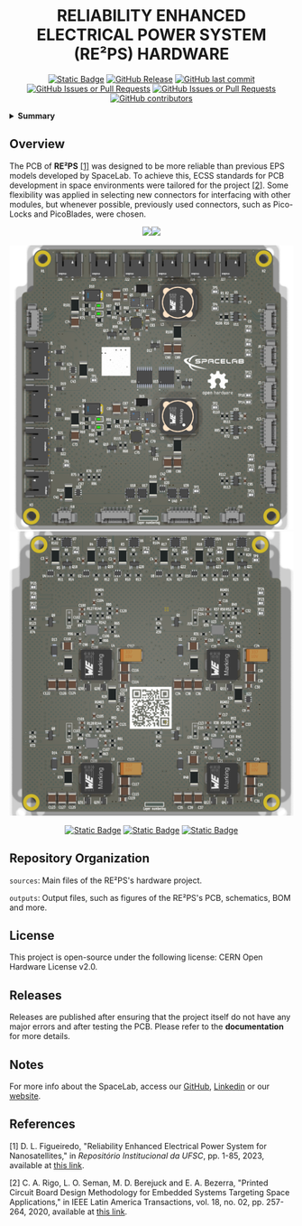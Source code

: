 <h1 align="center">
	RELIABILITY ENHANCED ELECTRICAL POWER SYSTEM (RE²PS) HARDWARE
	<br>
</h1>

<p align="center">
    <a href="https://github.com/spacelab-ufsc/spacelab#versioning"><img alt="Static Badge" src="https://img.shields.io/badge/status-in_development-red"></a>
    <a href="https://github.com/spacelab-ufsc/eps-re-hardware/releases"><img alt="GitHub Release" src="https://img.shields.io/github/v/release/spacelab-ufsc/eps-re-hardware"></a>
    <a href="https://github.com/spacelab-ufsc/eps-re-hardware/commits/master"><img alt="GitHub last commit" src="https://img.shields.io/github/last-commit/spacelab-ufsc/eps-re-hardware"></a>
    <a href="https://github.com/spacelab-ufsc/eps-re-hardware/issues"><img alt="GitHub Issues or Pull Requests" src="https://img.shields.io/github/issues/spacelab-ufsc/eps-re-hardware"></a>
    <a href="https://github.com/spacelab-ufsc/eps-re-hardware/pulls"><img alt="GitHub Issues or Pull Requests" src="https://img.shields.io/github/issues-pr/spacelab-ufsc/eps-re-hardware"></a>
    <a href="https://github.com/spacelab-ufsc/eps-re-hardware/graphs/contributors"><img alt="GitHub contributors" src="https://img.shields.io/github/contributors/spacelab-ufsc/eps-re-hardware"></a>
</p>

<details>
    <summary><b>Summary</b></summary>
    <ol>
        <li>
            <a href="#overview">Overview</a>
        </li>
        <li>
            <a href="#repository-organization">Repository Organization</a>
        </li>
        <li>
            <a href="#license">License</a>
        </li>
        <li>
            <a href="#releases">Releases</a>
        </li>
        <li>
            <a href="#notes">Notes</a>
        </li>
        <li>
            <a href="#references">References</a>
        </li>
    </ol>
</details>

## Overview
The PCB of **RE²PS** [[1]](#1) was designed to be more reliable than previous EPS models developed by SpaceLab. To achieve this, ECSS standards for PCB development in space environments were tailored for the project [[2]](#2). Some flexibility was applied in selecting new connectors for interfacing with other modules, but whenever possible, previously used connectors, such as Pico-Locks and PicoBlades, were chosen.

<p align="center">
    <img src="https://github.com/spacelab-ufsc/eps-re-hardware/blob/main/outputs/eps-re_2D_top.svg"><img src="https://github.com/spacelab-ufsc/eps-re-hardware/blob/main/outputs/eps-re_2D_bottom.svg">
</p>

<p align="center">
    <img src="https://github.com/spacelab-ufsc/eps-re-hardware/blob/main/outputs/eps-re_3D_top.png"><img src="https://github.com/spacelab-ufsc/eps-re-hardware/blob/main/outputs/eps-re_3D_bottom.png">
</p>

<p align="center">
    <a href="https://github.com/spacelab-ufsc/eps-re-hardware/issues/new?labels=bug"><img alt="Static Badge" src="https://img.shields.io/badge/Report_a_bug-red"></a>
    <a href="https://github.com/spacelab-ufsc/eps-re-hardware/issues/new?labels=enhancement"><img alt="Static Badge" src="https://img.shields.io/badge/Request_a_feature-yellow"></a>
    <a href="https://github.com/spacela-ufsc/eps-re-hardware/issues/new?labels=question,help+wanted"><img alt="Static Badge" src="https://img.shields.io/badge/Request_more_information_or_help-green"></a>
</p>

## Repository Organization
`sources`: Main files of the RE²PS's hardware project.

`outputs`: Output files, such as figures of the RE²PS's PCB, schematics, BOM and more.

## License
This project is open-source under the following license: CERN Open Hardware License v2.0.

## Releases

Releases are published after  ensuring that the project itself do not have any major errors and after testing the PCB. Please refer to the **documentation** for more details.

## Notes
For more info about the SpaceLab, access our [GitHub](https://github.com/spacelab-ufsc/spacelab), [Linkedin](https://br.linkedin.com/company/spacelab-ufsc) or our [website](https://spacelab.ufsc.br/en/home/).

## References
<a id="1">[1]</a> D. L. Figueiredo, "Reliability Enhanced Electrical Power System for Nanosatellites," in <i>Repositório Institucional da UFSC</i>, pp. 1-85, 2023, available at <a href="https://repositorio.ufsc.br/bitstream/handle/123456789/247559/PEEL2103-D.pdf?sequence=1&isAllowed=y"> this link</a>.

<a id="2">[2]</a> C. A. Rigo, L. O. Seman, M. D. Berejuck and E. A. Bezerra, "Printed Circuit Board Design Methodology for Embedded Systems Targeting Space Applications," in IEEE Latin America Transactions, vol. 18, no. 02, pp. 257-264, 2020, available at <a href="https://ieeexplore.ieee.org/document/9085278"> this link</a>.
